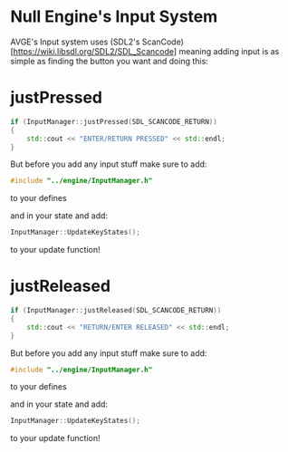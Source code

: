 # Null Engine's Input System

AVGE's Input system uses (SDL2's ScanCode)[https://wiki.libsdl.org/SDL2/SDL_Scancode] meaning adding input is as simple as finding the button you want and doing this:

# justPressed

```cpp
if (InputManager::justPressed(SDL_SCANCODE_RETURN))
{
    std::cout << "ENTER/RETURN PRESSED" << std::endl;
}
```        

But before you add any input stuff make sure to add:
```cpp
#include "../engine/InputManager.h"
```
to your defines

and in your state and add:
```cpp
InputManager::UpdateKeyStates();
```
to your update function!

# justReleased

```cpp
if (InputManager::justReleased(SDL_SCANCODE_RETURN))
{
    std::cout << "RETURN/ENTER RELEASED" << std::endl;
}
```        

But before you add any input stuff make sure to add:
```cpp
#include "../engine/InputManager.h"
```
to your defines

and in your state and add:
```cpp
InputManager::UpdateKeyStates();
```
to your update function!